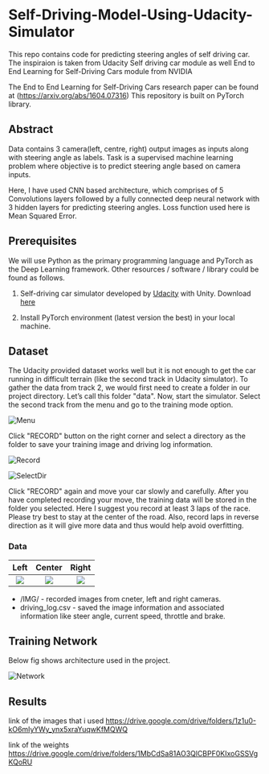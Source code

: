 # Self-Driving-Model-Using-Udacity-Simulator


This repo contains code for predicting steering angles of self driving car. The inspiraion is taken from Udacity Self driving car module as well End to End Learning for Self-Driving Cars module from NVIDIA

The End to End Learning for Self-Driving Cars research paper can be found at (https://arxiv.org/abs/1604.07316) This repository is built on PyTorch library.

## Abstract

Data contains 3 camera(left, centre, right) output images as inputs along with steering angle as labels. Task is a supervised machine learning problem where objective is to predict steering angle based on camera inputs.

Here, I have used CNN based architecture, which comprises of 5 Convolutions layers followed by a fully connected deep neural network with 3 hidden layers for predicting steering angles. Loss function used here is Mean Squared Error.


## Prerequisites

We will use Python as the primary programming language and PyTorch as the Deep Learning framework. Other resources / software / library could be found as follows.

1. Self-driving car simulator developed by [Udacity](https://www.udacity.com/course/self-driving-car-engineer-nanodegree--nd013) with Unity. Download [here](https://github.com/udacity/self-driving-car-sim)

2. Install PyTorch environment (latest version the best) in your local machine.






## Dataset

The Udacity provided dataset works well but it is not enough to get the car running in difficult terrain (like the second track in Udacity simulator). To gather the data from track 2, we would first need to create a folder in our project directory. Let’s call this folder "data". Now, start the simulator. Select the second track from the menu and go to the training mode option.

![Menu](https://raw.githubusercontent.com/milsun/AI-Driver-CNN-DeepLearning-PyTorch/master/images/menu.png)

Click "RECORD" button on the right corner and select a directory as the folder to save your training image and driving log information.

![Record](https://raw.githubusercontent.com/milsun/AI-Driver-CNN-DeepLearning-PyTorch/master/images/recording.png)

![SelectDir](https://raw.githubusercontent.com/milsun/AI-Driver-CNN-DeepLearning-PyTorch/master/images/select_dir.png)

Click "RECORD" again and move your car slowly and carefully. After you have completed recording your move, the training data will be stored in the folder you selected. Here I suggest you record at least 3 laps of the race. Please try best to stay at the center of the road. Also, record laps in reverse direction as it will give more data and thus would help avoid overfitting.

### Data


|         Left        |         Center        |         Right        |
|:-------------------:|:---------------------:|:--------------------:|
| ![](https://raw.githubusercontent.com/milsun/AI-Driver-CNN-DeepLearning-PyTorch/master/images/left.jpg) | ![](https://raw.githubusercontent.com/milsun/AI-Driver-CNN-DeepLearning-PyTorch/master/images/center.jpg) | ![](https://raw.githubusercontent.com/milsun/AI-Driver-CNN-DeepLearning-PyTorch/master/images/right.jpg) |


* /IMG/ - recorded images from cneter, left and right cameras.
* driving_log.csv - saved the image information and associated information like steer angle, current speed, throttle and brake.

## Training Network

Below fig shows architecture used in the project.

![Network](https://raw.githubusercontent.com/milsun/AI-Driver-CNN-DeepLearning-PyTorch/master/images/training.png)


## Results

link of the images that i used https://drive.google.com/drive/folders/1z1u0-kO6mIyYWy_ynx5xraYuqwKfMQWQ

link of the weights https://drive.google.com/drive/folders/1MbCdSa81AO3QlCBPF0KIxoGSSVgKQoRU
